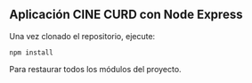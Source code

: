 ## Aplicación CINE CURD con Node Express

Una vez clonado el repositorio, ejecute:

```
npm install
```
Para restaurar todos los módulos del proyecto.